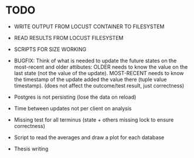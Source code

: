 # TODO

- WRITE OUTPUT FROM LOCUST CONTAINER TO FILESYSTEM
- READ RESULTS FROM LOCUST FILESYSTEM
- SCRIPTS FOR SIZE WORKING

- BUGFIX: Think of what is needed to update the future states on the most-recent and older attibutes: OLDER needs to know the value on the last state (not the value of the update). MOST-RECENT needs to know the timestamp of the update added the value there (tuple value timestamp). (does not affect the outcome/test result, just correctness)

- Postgres is not persisting (lose the data on reload)
- Time between updates not per client on analysis
- Missing test for all terminus (state + others missing lock to ensure correctness)
- Script to read the averages and draw a plot for each database
- Thesis writing
